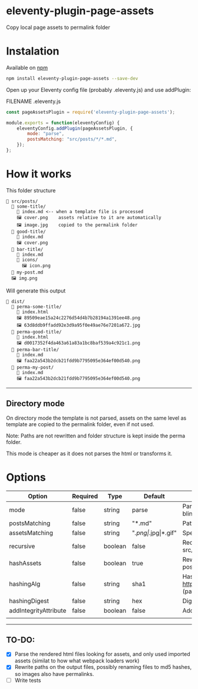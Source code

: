 
# eleventy-plugin-page-assets

Copy local page assets to permalink folder

# Instalation

Available on [npm](https://www.npmjs.com/package/eleventy-plugin-page-assets)

```sh
npm install eleventy-plugin-page-assets --save-dev
```

Open up your Eleventy config file (probably .eleventy.js) and use addPlugin:

FILENAME .eleventy.js

```js
const pageAssetsPlugin = require('eleventy-plugin-page-assets');

module.exports = function(eleventyConfig) {
    eleventyConfig.addPlugin(pageAssetsPlugin, {
        mode: "parse",
        postsMatching: "src/posts/*/*.md",
    });
};
```


# How it works

This folder structure 
```
📁 src/posts/
  📁 some-title/
    📄 index.md <-- when a template file is processed
    🖼 cover.png    assets relative to it are automatically
    🖼 image.jpg    copied to the permalink folder
  📁 good-title/
    📄 index.md 
    🖼 cover.png
  📁 bar-title/
    📄 index.md
    📁 icons/ 
      🖼 icon.png
  📄 my-post.md
  🖼 img.png
```

Will generate this output
```
📁 dist/
  📁 perma-some-title/
    📄 index.html 
    🖼 89509eae15a24c2276d54d4b7b28194a1391ee48.png 
    🖼 63d8ddb9ffadd92e3d9a95f0e49ae76e7201a672.jpg 
  📁 perma-good-title/
    📄 index.html 
    🖼 d0017352f4da463a61a83a1bc8baf539a4c921c1.png
  📁 perma-bar-title/
    📄 index.md
    🖼 faa22a543b2dcb21fdd9b7795095e364ef00d540.png
  📁 perma-my-post/
    📄 index.md
    🖼 faa22a543b2dcb21fdd9b7795095e364ef00d540.png
```

----

## Directory mode

On directory mode the template is not parsed, assets on the same level as template are copied to the permalink folder, even if not used.

Note: Paths are not rewritten and folder structure is kept inside the perma folder.

This mode is cheaper as it does not parses the html or transforms it.


# Options

| Option                | Required | Type    | Default               | Description                                                                                                                                      |
|-----------------------|----------|---------|-----------------------|--------------------------------------------------------------------------------------------------------------------------------------------------|
| mode                  | false    | string  | parse                 | Parse mode will resolve assets referenced inside the template.  Directory mode blindly copies files on the folder as the template.               |
| postsMatching         | false    | string  | "*.md"                | Pattern (glob) filtering which templates to process                                                                                              |
| assetsMatching        | false    | string  | "*.png\|*.jpg\|*.gif" | Specify a pattern (glob) that matches which assets are going to be resolved                                                                      |
| recursive             | false    | boolean | false                 | Recursively scan assets under subdirectories (example src/posts/foo/bar/baz/img.jpg) (directory mode only)                                       |
| hashAssets            | false    | boolean | true                  | Rewrite filenames to hashes. This will flatten the paths to always be next to the post .html file. (parse mode only)                             |
| hashingAlg            | false    | string  | sha1                  | Hashing algorithm sha1\|md5\|sha256\|sha512   https://nodejs.org/api/crypto.html#crypto_crypto_createhash_algorithm_optionsetc (parse mode only) |
| hashingDigest         | false    | string  | hex                   | Digest of the hash hex\|base64 (parse mode only)                                                                                                 |
| addIntegrityAttribute | false    | boolean | false                 | Add a integrity attribute to the tag (parse mode only)                                                                                           |
|                       |          |         |                       |                                                                                                                                                  |


----

## TO-DO:

- [x] Parse the rendered html files looking for assets, and only used imported assets (similat to how what webpack loaders work)
- [x] Rewrite paths on the output files, possibly renaming files to md5 hashes, so images also have permalinks.
- [ ] Write tests 
